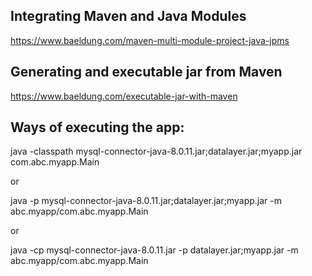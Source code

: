 ## Integrating Maven and Java Modules

https://www.baeldung.com/maven-multi-module-project-java-jpms

## Generating and executable jar from Maven

https://www.baeldung.com/executable-jar-with-maven


## Ways of executing the app:

java -classpath mysql-connector-java-8.0.11.jar;datalayer.jar;myapp.jar com.abc.myapp.Main

or

java -p mysql-connector-java-8.0.11.jar;datalayer.jar;myapp.jar -m abc.myapp/com.abc.myapp.Main

or

java -cp mysql-connector-java-8.0.11.jar -p datalayer.jar;myapp.jar -m abc.myapp/com.abc.myapp.Main

